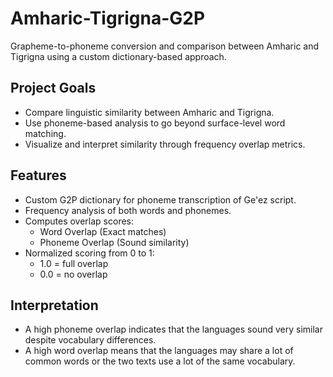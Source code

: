 # Amharic-Tigrigna-G2P

Grapheme-to-phoneme conversion and comparison between Amharic and Tigrigna using a custom dictionary-based approach.

## Project Goals

- Compare linguistic similarity between Amharic and Tigrigna.
- Use phoneme-based analysis to go beyond surface-level word matching.
- Visualize and interpret similarity through frequency overlap metrics.

## Features

- Custom G2P dictionary for phoneme transcription of Ge'ez script.
- Frequency analysis of both words and phonemes.
- Computes overlap scores:
  - Word Overlap (Exact matches)
  - Phoneme Overlap (Sound similarity)
- Normalized scoring from 0 to 1:
  - 1.0 = full overlap
  - 0.0 = no overlap

## Interpretation

- A high phoneme overlap indicates that the languages sound very similar despite vocabulary differences.
- A high word overlap means that the languages may share a lot of common words or the two texts use a lot of the same vocabulary.

